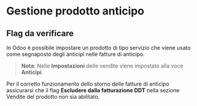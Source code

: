 
# Gestione prodotto anticipo
## Flag da verificare

In Odoo è possibile impostare un prodotto di tipo servizio che viene usato come segnaposto degli anticipi nelle fatture di anticipo.

> **Nota:** Nelle **Impostazioni** delle vendite viene impostato alla voce **Anticipi**.

Per il corretto funzionamento dello storno delle fatture di anticipo assicurarsi che il flag **Escludere dalla fatturazione DDT**
nella sezione Vendite del prodotto non sia abilitato.

